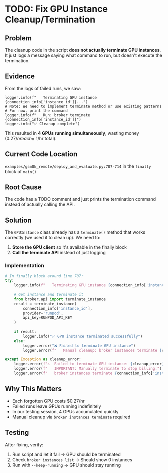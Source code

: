 # TODO: Fix GPU Instance Cleanup/Termination

## Problem
The cleanup code in the script **does not actually terminate GPU instances**. It just logs a message saying what command to run, but doesn't execute the termination.

## Evidence
From the logs of failed runs, we saw:
```
logger.info(f"   Terminating GPU instance {connection_info['instance_id']}...")
# Note: We need to implement terminate method or use existing patterns
# For now, print the command
logger.info(f"   Run: broker terminate {connection_info['instance_id']}")
logger.info("✅ Cleanup complete")
```

This resulted in **4 GPUs running simultaneously**, wasting money ($0.27/hr each = ~$1/hr total).

## Current Code Location
`examples/gsm8k_remote/deploy_and_evaluate.py:707-714` in the `finally` block of `main()`

## Root Cause
The code has a TODO comment and just prints the termination command instead of actually calling the API.

## Solution
The `GPUInstance` class already has a `terminate()` method that works correctly (we used it to clean up). We need to:

1. **Store the GPU client** so it's available in the finally block
2. **Call the terminate API** instead of just logging

### Implementation
```python
# In finally block around line 707:
try:
    logger.info(f"   Terminating GPU instance {connection_info['instance_id']}...")
    
    # Get instance and terminate it
    from broker.api import terminate_instance
    result = terminate_instance(
        connection_info['instance_id'],
        provider='runpod',
        api_key=RUNPOD_API_KEY
    )
    
    if result:
        logger.info("✅ GPU instance terminated successfully")
    else:
        logger.error("❌ Failed to terminate GPU instance")
        logger.error(f"   Manual cleanup: broker instances terminate {connection_info['instance_id']}")

except Exception as cleanup_error:
    logger.error(f"⚠️  Failed to terminate GPU instance: {cleanup_error}")
    logger.error(f"   IMPORTANT: Manually terminate to stop billing:")
    logger.error(f"   broker instances terminate {connection_info['instance_id']}")
```

## Why This Matters
- Each forgotten GPU costs $0.27/hr
- Failed runs leave GPUs running indefinitely
- In our testing session, 4 GPUs accumulated quickly
- Manual cleanup via `broker instances terminate` required

## Testing
After fixing, verify:
1. Run script and let it fail → GPU should be terminated
2. Check `broker instances list` → Should show 0 instances
3. Run with `--keep-running` → GPU should stay running
